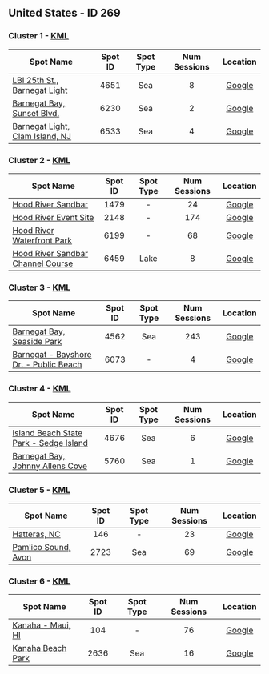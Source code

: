 ## United States - ID 269

### Cluster 1 - [KML](1.kml)

| Spot Name | Spot ID | Spot Type | Num Sessions | Location |
| --------- | :-----: | :-------: | :----------: | :------: |
| [LBI 25th St., Barnegat Light](https://www.gps-speedsurfing.com/mygps.aspx?mnu=spotsearch&val=4651.md) | 4651 | Sea | 8| [Google](https://www.google.com/maps/search/?api=1&query=39.75768385,-74.13539805)
| [Barnegat Bay, Sunset Blvd.](https://www.gps-speedsurfing.com/mygps.aspx?mnu=spotsearch&val=6230.md) | 6230 | Sea | 2| [Google](https://www.google.com/maps/search/?api=1&query=39.7579223,-74.1343039)
| [Barnegat Light, Clam Island, NJ](https://www.gps-speedsurfing.com/mygps.aspx?mnu=spotsearch&val=6533.md) | 6533 | Sea | 4| [Google](https://www.google.com/maps/search/?api=1&query=39.75675245,-74.1330751)

### Cluster 2 - [KML](2.kml)

| Spot Name | Spot ID | Spot Type | Num Sessions | Location |
| --------- | :-----: | :-------: | :----------: | :------: |
| [Hood River Sandbar](https://www.gps-speedsurfing.com/mygps.aspx?mnu=spotsearch&val=1479.md) | 1479 | - | 24| [Google](https://www.google.com/maps/search/?api=1&query=45.71758695,-121.503315)
| [Hood River Event Site](https://www.gps-speedsurfing.com/mygps.aspx?mnu=spotsearch&val=2148.md) | 2148 | - | 174| [Google](https://www.google.com/maps/search/?api=1&query=45.71902425,-121.5047739)
| [Hood River Waterfront Park](https://www.gps-speedsurfing.com/mygps.aspx?mnu=spotsearch&val=6199.md) | 6199 | - | 68| [Google](https://www.google.com/maps/search/?api=1&query=45.72074196,-121.5171094)
| [Hood River Sandbar Channel Course](https://www.gps-speedsurfing.com/mygps.aspx?mnu=spotsearch&val=6459.md) | 6459 | Lake | 8| [Google](https://www.google.com/maps/search/?api=1&query=45.71906015,-121.5057152)

### Cluster 3 - [KML](3.kml)

| Spot Name | Spot ID | Spot Type | Num Sessions | Location |
| --------- | :-----: | :-------: | :----------: | :------: |
| [Barnegat Bay, Seaside Park](https://www.gps-speedsurfing.com/mygps.aspx?mnu=spotsearch&val=4562.md) | 4562 | Sea | 243| [Google](https://www.google.com/maps/search/?api=1&query=39.89334061,-74.09620454)
| [Barnegat - Bayshore Dr. - Public Beach](https://www.gps-speedsurfing.com/mygps.aspx?mnu=spotsearch&val=6073.md) | 6073 | - | 4| [Google](https://www.google.com/maps/search/?api=1&query=39.88773065,-74.09168475)

### Cluster 4 - [KML](4.kml)

| Spot Name | Spot ID | Spot Type | Num Sessions | Location |
| --------- | :-----: | :-------: | :----------: | :------: |
| [Island Beach State Park - Sedge Island](https://www.gps-speedsurfing.com/mygps.aspx?mnu=spotsearch&val=4676.md) | 4676 | Sea | 6| [Google](https://www.google.com/maps/search/?api=1&query=39.79689708,-74.11627082)
| [Barnegat Bay, Johnny Allens Cove](https://www.gps-speedsurfing.com/mygps.aspx?mnu=spotsearch&val=5760.md) | 5760 | Sea | 1| [Google](https://www.google.com/maps/search/?api=1&query=39.79305965,-74.1083915)

### Cluster 5 - [KML](5.kml)

| Spot Name | Spot ID | Spot Type | Num Sessions | Location |
| --------- | :-----: | :-------: | :----------: | :------: |
| [Hatteras, NC](https://www.gps-speedsurfing.com/mygps.aspx?mnu=spotsearch&val=146.md) | 146 | - | 23| [Google](https://www.google.com/maps/search/?api=1&query=35.3757045,-75.5118705)
| [Pamlico Sound, Avon](https://www.gps-speedsurfing.com/mygps.aspx?mnu=spotsearch&val=2723.md) | 2723 | Sea | 69| [Google](https://www.google.com/maps/search/?api=1&query=35.3762773,-75.51437337)

### Cluster 6 - [KML](6.kml)

| Spot Name | Spot ID | Spot Type | Num Sessions | Location |
| --------- | :-----: | :-------: | :----------: | :------: |
| [Kanaha - Maui, HI](https://www.gps-speedsurfing.com/mygps.aspx?mnu=spotsearch&val=104.md) | 104 | - | 76| [Google](https://www.google.com/maps/search/?api=1&query=20.90582715,-156.4388964)
| [Kanaha Beach Park](https://www.gps-speedsurfing.com/mygps.aspx?mnu=spotsearch&val=2636.md) | 2636 | Sea | 16| [Google](https://www.google.com/maps/search/?api=1&query=20.90945943,-156.4408682)

